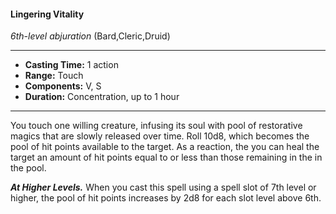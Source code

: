 #### Lingering Vitality
*6th-level abjuration* (Bard,Cleric,Druid)
___
- **Casting Time:** 1 action
- **Range:** Touch
- **Components:** V, S
- **Duration:** Concentration, up to 1 hour
---
You touch one willing creature, infusing its soul with pool of restorative magics that are slowly released over time. Roll 10d8, which becomes the pool of hit points available to the target. As a reaction, the you can heal the target an amount of hit points equal to or less than those remaining in the in the pool.

***At Higher Levels.*** When you cast this spell using a spell slot of 7th level or higher, the pool of hit points increases by 2d8 for each slot level above 6th.
